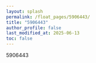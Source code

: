 ```yaml
---
layout: splash
permalink: /float_pages/5906443/
title: "5906443"
author_profile: false
last_modified_at: 2025-06-13
toc: false
---
```

 
5906443

